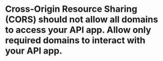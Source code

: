 # Cross-Origin Resource Sharing (CORS) should not allow all domains to access your API app. Allow only required domains to interact with your API app.
